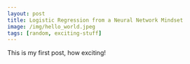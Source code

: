 ```yaml
---
layout: post
title: Logistic Regression from a Neural Network Mindset
image: /img/hello_world.jpeg
tags: [random, exciting-stuff]
---
```


This is my first post, how exciting!

